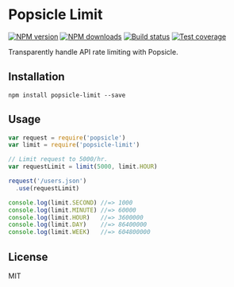 # Popsicle Limit

[![NPM version][npm-image]][npm-url]
[![NPM downloads][downloads-image]][downloads-url]
[![Build status][travis-image]][travis-url]
[![Test coverage][coveralls-image]][coveralls-url]

Transparently handle API rate limiting with Popsicle.

## Installation

```
npm install popsicle-limit --save
```

## Usage

```javascript
var request = require('popsicle')
var limit = require('popsicle-limit')

// Limit request to 5000/hr.
var requestLimit = limit(5000, limit.HOUR)

request('/users.json')
  .use(requestLimit)

console.log(limit.SECOND) //=> 1000
console.log(limit.MINUTE) //=> 60000
console.log(limit.HOUR)   //=> 3600000
console.log(limit.DAY)    //=> 86400000
console.log(limit.WEEK)   //=> 604800000
```

## License

MIT

[npm-image]: https://img.shields.io/npm/v/popsicle-limit.svg?style=flat
[npm-url]: https://npmjs.org/package/popsicle-limit
[downloads-image]: https://img.shields.io/npm/dm/popsicle-limit.svg?style=flat
[downloads-url]: https://npmjs.org/package/popsicle-limit
[travis-image]: https://img.shields.io/travis/blakeembrey/popsicle-limit.svg?style=flat
[travis-url]: https://travis-ci.org/blakeembrey/popsicle-limit
[coveralls-image]: https://img.shields.io/coveralls/blakeembrey/popsicle-limit.svg?style=flat
[coveralls-url]: https://coveralls.io/r/blakeembrey/popsicle-limit?branch=master
